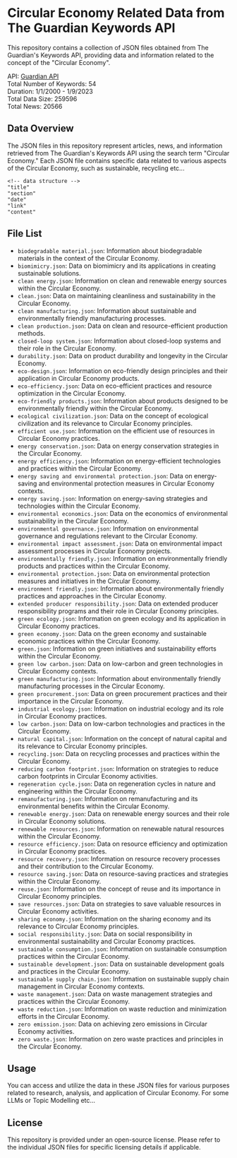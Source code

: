 # Circular Economy Related Data from The Guardian Keywords API

This repository contains a collection of JSON files obtained from The Guardian's Keywords API, providing data and information related to the concept of the "Circular Economy".  

API: [Guardian API](https://open-platform.theguardian.com/)  
Total Number of Keywords: 54  
Duration: 1/1/2000 - 1/9/2023   
Total Data Size: 259596  
Total News: 20566

## Data Overview

The JSON files in this repository represent articles, news, and information retrieved from The Guardian's Keywords API using the search term "Circular Economy." Each JSON file contains specific data related to various aspects of the Circular Economy, such as sustainable, recycling etc...

```
<!-- data structure -->
"title"
"section"
"date"
"link"
"content"
```

## File List

- `biodegradable material.json`: Information about biodegradable materials in the context of the Circular Economy.
- `biomimicry.json`: Data on biomimicry and its applications in creating sustainable solutions.
- `clean energy.json`: Information on clean and renewable energy sources within the Circular Economy.
- `clean.json`: Data on maintaining cleanliness and sustainability in the Circular Economy.
- `clean manufacturing.json`: Information about sustainable and environmentally friendly manufacturing processes.
- `clean production.json`: Data on clean and resource-efficient production methods.
- `closed-loop system.json`: Information about closed-loop systems and their role in the Circular Economy.
- `durability.json`: Data on product durability and longevity in the Circular Economy.
- `eco-design.json`: Information on eco-friendly design principles and their application in Circular Economy products.
- `eco-efficiency.json`: Data on eco-efficient practices and resource optimization in the Circular Economy.
- `eco-friendly products.json`: Information about products designed to be environmentally friendly within the Circular Economy.
- `ecological civilization.json`: Data on the concept of ecological civilization and its relevance to Circular Economy principles.
- `efficient use.json`: Information on the efficient use of resources in Circular Economy practices.
- `energy conservation.json`: Data on energy conservation strategies in the Circular Economy.
- `energy efficiency.json`: Information on energy-efficient technologies and practices within the Circular Economy.
- `energy saving and environmental protection.json`: Data on energy-saving and environmental protection measures in Circular Economy contexts.
- `energy saving.json`: Information on energy-saving strategies and technologies within the Circular Economy.
- `environmental economics.json`: Data on the economics of environmental sustainability in the Circular Economy.
- `environmental governance.json`: Information on environmental governance and regulations relevant to the Circular Economy.
- `environmental impact assessment.json`: Data on environmental impact assessment processes in Circular Economy projects.
- `environmentally friendly.json`: Information on environmentally friendly products and practices within the Circular Economy.
- `environmental protection.json`: Data on environmental protection measures and initiatives in the Circular Economy.
- `environment friendly.json`: Information about environmentally friendly practices and approaches in the Circular Economy.
- `extended producer responsibility.json`: Data on extended producer responsibility programs and their role in Circular Economy principles.
- `green ecology.json`: Information on green ecology and its application in Circular Economy practices.
- `green economy.json`: Data on the green economy and sustainable economic practices within the Circular Economy.
- `green.json`: Information on green initiatives and sustainability efforts within the Circular Economy.
- `green low carbon.json`: Data on low-carbon and green technologies in Circular Economy contexts.
- `green manufacturing.json`: Information about environmentally friendly manufacturing processes in the Circular Economy.
- `green procurement.json`: Data on green procurement practices and their importance in the Circular Economy.
- `industrial ecology.json`: Information on industrial ecology and its role in Circular Economy practices.
- `low carbon.json`: Data on low-carbon technologies and practices in the Circular Economy.
- `natural capital.json`: Information on the concept of natural capital and its relevance to Circular Economy principles.
- `recycling.json`: Data on recycling processes and practices within the Circular Economy.
- `reducing carbon footprint.json`: Information on strategies to reduce carbon footprints in Circular Economy activities.
- `regeneration cycle.json`: Data on regeneration cycles in nature and engineering within the Circular Economy.
- `remanufacturing.json`: Information on remanufacturing and its environmental benefits within the Circular Economy.
- `renewable energy.json`: Data on renewable energy sources and their role in Circular Economy solutions.
- `renewable resources.json`: Information on renewable natural resources within the Circular Economy.
- `resource efficiency.json`: Data on resource efficiency and optimization in Circular Economy practices.
- `resource recovery.json`: Information on resource recovery processes and their contribution to the Circular Economy.
- `resource saving.json`: Data on resource-saving practices and strategies within the Circular Economy.
- `reuse.json`: Information on the concept of reuse and its importance in Circular Economy principles.
- `save resources.json`: Data on strategies to save valuable resources in Circular Economy activities.
- `sharing economy.json`: Information on the sharing economy and its relevance to Circular Economy principles.
- `social responsibility.json`: Data on social responsibility in environmental sustainability and Circular Economy practices.
- `sustainable consumption.json`: Information on sustainable consumption practices within the Circular Economy.
- `sustainable development.json`: Data on sustainable development goals and practices in the Circular Economy.
- `sustainable supply chain.json`: Information on sustainable supply chain management in Circular Economy contexts.
- `waste management.json`: Data on waste management strategies and practices within the Circular Economy.
- `waste reduction.json`: Information on waste reduction and minimization efforts in the Circular Economy.
- `zero emission.json`: Data on achieving zero emissions in Circular Economy activities.
- `zero waste.json`: Information on zero waste practices and principles in the Circular Economy.

## Usage

You can access and utilize the data in these JSON files for various purposes related to research, analysis, and application of Circular Economy. For some LLMs or Topic Modelling etc...

## License

This repository is provided under an open-source license. Please refer to the individual JSON files for specific licensing details if applicable.
